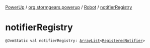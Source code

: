 [PowerUp](../../index.md) / [org.stormgears.powerup](../index.md) / [Robot](index.md) / [notifierRegistry](./notifier-registry.md)

# notifierRegistry

`@JvmStatic val notifierRegistry: `[`ArrayList`](https://kotlinlang.org/api/latest/jvm/stdlib/kotlin.collections/-array-list/index.html)`<`[`RegisteredNotifier`](../../org.stormgears.utils/-registered-notifier/index.md)`>`